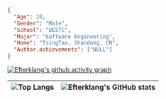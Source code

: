 ```json
{
  "Age": 20,
  "Gender": "Male",
  "School": "UESTC",
  "Major": "Software Engineering",
  "Home": "TsingTao, Shandong, CN",
  "Author.achievements": ["NULL"]
}
```


[![Efterklang's github activity graph](https://github-readme-activity-graph.vercel.app/graph?username=Efterklang&theme=tokyo-night)](https://github.com/ashutosh00710/github-readme-activity-graph)


| ![Top Langs](https://github-readme-stats.vercel.app/api/top-langs/?username=Efterklang&layout=donut&theme=tokyonight&exclude_repo=Efterklang.github.io) | ![Efterklang's GitHub stats](https://github-readme-stats.vercel.app/api?username=Efterklang&show_icons=true&theme=tokyonight) |
| --- | --- |

